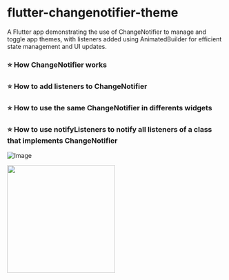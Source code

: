 # flutter-changenotifier-theme 
A Flutter app demonstrating the use of ChangeNotifier to manage and toggle app themes, with listeners added using AnimatedBuilder for efficient state management and UI updates.


### ⭐ How ChangeNotifier works
### ⭐ How to add listeners to ChangeNotifier
### ⭐ How to use the same ChangeNotifier in differents widgets
### ⭐ How to use notifyListeners to notify all listeners of a class that implements ChangeNotifier


![Image](https://github.com/user-attachments/assets/2937cffe-fb73-44d8-9bc6-7a881bb39c5d)

<div>  
  <img src="https://github.com/user-attachments/assets/2937cffe-fb73-44d8-9bc6-7a881bb39c5d" width="250px">  
</div>  
